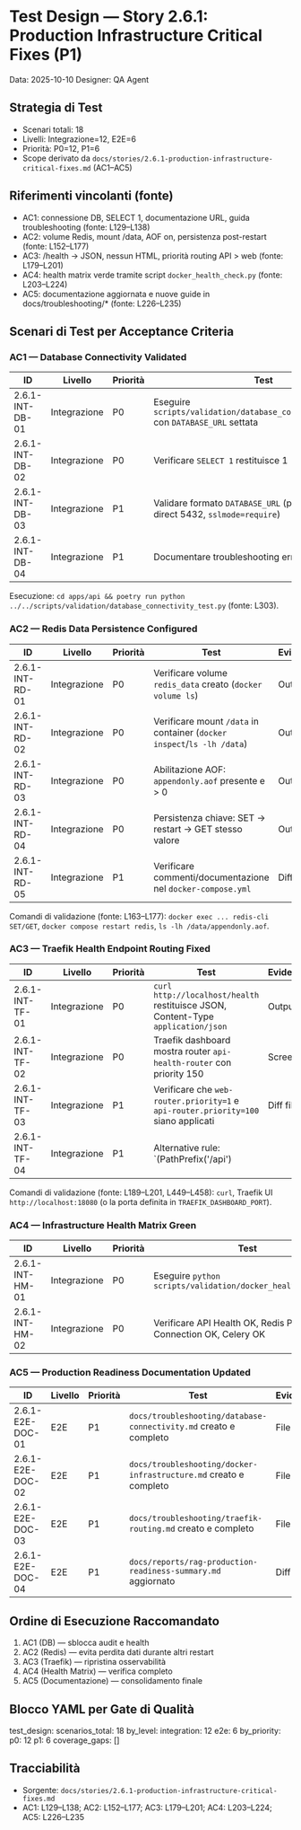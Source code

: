 # Test Design — Story 2.6.1: Production Infrastructure Critical Fixes (P1)

Data: 2025-10-10
Designer: QA Agent

## Strategia di Test

- Scenari totali: 18
- Livelli: Integrazione=12, E2E=6
- Priorità: P0=12, P1=6
- Scope derivato da `docs/stories/2.6.1-production-infrastructure-critical-fixes.md` (AC1–AC5)

## Riferimenti vincolanti (fonte)
- AC1: connessione DB, SELECT 1, documentazione URL, guida troubleshooting (fonte: L129–L138)
- AC2: volume Redis, mount /data, AOF on, persistenza post-restart (fonte: L152–L177)
- AC3: /health → JSON, nessun HTML, priorità routing API > web (fonte: L179–L201)
- AC4: health matrix verde tramite script `docker_health_check.py` (fonte: L203–L224)
- AC5: documentazione aggiornata e nuove guide in docs/troubleshooting/* (fonte: L226–L235)

## Scenari di Test per Acceptance Criteria

### AC1 — Database Connectivity Validated
| ID              | Livello      | Priorità | Test                                                                                 | Evidenza/Output |
| --------------- | ------------ | -------- | ------------------------------------------------------------------------------------ | --------------- |
| 2.6.1-INT-DB-01 | Integrazione | P0       | Eseguire `scripts/validation/database_connectivity_test.py` con `DATABASE_URL` settata | Output SUCCESS  |
| 2.6.1-INT-DB-02 | Integrazione | P0       | Verificare `SELECT 1` restituisce 1                                                  | Log script      |
| 2.6.1-INT-DB-03 | Integrazione | P1       | Validare formato `DATABASE_URL` (pooler 6543 vs direct 5432, `sslmode=require`)      | Screenshot/log  |
| 2.6.1-INT-DB-04 | Integrazione | P1       | Documentare troubleshooting errori comuni                                            | Doc creata      |

Esecuzione: `cd apps/api && poetry run python ../../scripts/validation/database_connectivity_test.py` (fonte: L303).

### AC2 — Redis Data Persistence Configured
| ID               | Livello      | Priorità | Test                                                                                               | Evidenza/Output |
| ---------------- | ------------ | -------- | -------------------------------------------------------------------------------------------------- | --------------- |
| 2.6.1-INT-RD-01  | Integrazione | P0       | Verificare volume `redis_data` creato (`docker volume ls`)                                         | Output CLI      |
| 2.6.1-INT-RD-02  | Integrazione | P0       | Verificare mount `/data` in container (`docker inspect`/`ls -lh /data`)                            | Output CLI      |
| 2.6.1-INT-RD-03  | Integrazione | P0       | Abilitazione AOF: `appendonly.aof` presente e > 0                                                  | Output CLI      |
| 2.6.1-INT-RD-04  | Integrazione | P0       | Persistenza chiave: SET → restart → GET stesso valore                                              | Output CLI      |
| 2.6.1-INT-RD-05  | Integrazione | P1       | Verificare commenti/documentazione nel `docker-compose.yml`                                        | Diff file       |

Comandi di validazione (fonte: L163–L177): `docker exec ... redis-cli SET/GET`, `docker compose restart redis`, `ls -lh /data/appendonly.aof`.

### AC3 — Traefik Health Endpoint Routing Fixed
| ID                | Livello      | Priorità | Test                                                                                 | Evidenza/Output |
| ----------------- | ------------ | -------- | ------------------------------------------------------------------------------------ | --------------- |
| 2.6.1-INT-TF-01   | Integrazione | P0       | `curl http://localhost/health` restituisce JSON, Content-Type `application/json`     | Output curl     |
| 2.6.1-INT-TF-02   | Integrazione | P0       | Traefik dashboard mostra router `api-health-router` con priority 150                 | Screenshot UI   |
| 2.6.1-INT-TF-03   | Integrazione | P1       | Verificare che `web-router.priority=1` e `api-router.priority=100` siano applicati   | Diff file       |
| 2.6.1-INT-TF-04   | Integrazione | P1       | Alternative rule: `(PathPrefix('/api') || Path('/health'))` se Option A non disponibile | Diff file    |

Comandi di validazione (fonte: L189–L201, L449–L458): `curl`, Traefik UI `http://localhost:18080` (o la porta definita in `TRAEFIK_DASHBOARD_PORT`).

### AC4 — Infrastructure Health Matrix Green
| ID               | Livello      | Priorità | Test                                                              | Evidenza/Output |
| ---------------- | ------------ | -------- | ----------------------------------------------------------------- | --------------- |
| 2.6.1-INT-HM-01  | Integrazione | P0       | Eseguire `python scripts/validation/docker_health_check.py`       | Output PASS     |
| 2.6.1-INT-HM-02  | Integrazione | P0       | Verificare API Health OK, Redis PONG, DB Connection OK, Celery OK | Output dettagli |

### AC5 — Production Readiness Documentation Updated
| ID               | Livello | Priorità | Test                                                                 | Evidenza/Output |
| ---------------- | ------- | -------- | -------------------------------------------------------------------- | --------------- |
| 2.6.1-E2E-DOC-01 | E2E     | P1       | `docs/troubleshooting/database-connectivity.md` creato e completo     | File presente   |
| 2.6.1-E2E-DOC-02 | E2E     | P1       | `docs/troubleshooting/docker-infrastructure.md` creato e completo     | File presente   |
| 2.6.1-E2E-DOC-03 | E2E     | P1       | `docs/troubleshooting/traefik-routing.md` creato e completo           | File presente   |
| 2.6.1-E2E-DOC-04 | E2E     | P1       | `docs/reports/rag-production-readiness-summary.md` aggiornato          | Diff file       |

## Ordine di Esecuzione Raccomandato
1. AC1 (DB) — sblocca audit e health
2. AC2 (Redis) — evita perdita dati durante altri restart
3. AC3 (Traefik) — ripristina osservabilità
4. AC4 (Health Matrix) — verifica completo
5. AC5 (Documentazione) — consolidamento finale

## Blocco YAML per Gate di Qualità

test_design:
  scenarios_total: 18
  by_level:
    integration: 12
    e2e: 6
  by_priority:
    p0: 12
    p1: 6
  coverage_gaps: []

## Tracciabilità
- Sorgente: `docs/stories/2.6.1-production-infrastructure-critical-fixes.md`
- AC1: L129–L138; AC2: L152–L177; AC3: L179–L201; AC4: L203–L224; AC5: L226–L235
